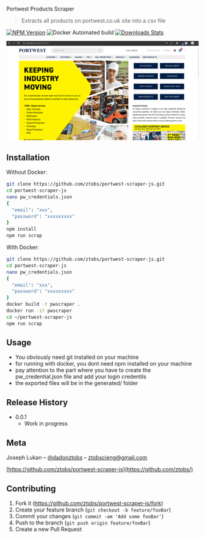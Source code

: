 Portwest Products Scraper

> Extracts all products on portwest.co.uk site into a csv file

[![NPM Version][npm-image]][npm-url]
![Docker Automated build](https://img.shields.io/badge/docker%20build-automated-green)
[![Downloads Stats][npm-downloads]][npm-url]

![](portwest-home.png)

## Installation

Without Docker:

```sh
git clone https://github.com/ztobs/portwest-scraper-js.git
cd portwest-scraper-js
nano pw_credentials.json
{
  "email": "xxx",
  "password": "xxxxxxxxx"
}
npm install
npm run scrap
```

With Docker:

```sh
git clone https://github.com/ztobs/portwest-scraper-js.git
cd portwest-scraper-js
nano pw_credentials.json
{
  "email": "xxx",
  "password": "xxxxxxxxx"
}
docker build -t pwscraper .
docker run -it pwscraper
cd ~/portwest-scraper-js
npm run scrap
```

## Usage

- You obviously need git installed on your machine
- for running with docker, you dont need npm installed on your machine
- pay attention to the part where you have to create the pw_credential.json file and add your login credentils
- the exported files will be in the generated/ folder

## Release History

- 0.0.1
  - Work in progress

## Meta

Joseph Lukan – [@dadonztobs](https://tobilukan.com) – ztobscieng@gmail.com

[https://github.com/ztobs/portwest-scraper-js](https://github.com/ztobs/)

## Contributing

1. Fork it (<https://github.com/ztobs/portwest-scraper-js/fork>)
2. Create your feature branch (`git checkout -b feature/fooBar`)
3. Commit your changes (`git commit -am 'Add some fooBar'`)
4. Push to the branch (`git push origin feature/fooBar`)
5. Create a new Pull Request

<!-- Markdown link & img dfn's -->

[npm-image]: https://img.shields.io/npm/v/datadog-metrics.svg?style=flat-square
[npm-url]: https://npmjs.org/package/datadog-metrics
[npm-downloads]: https://img.shields.io/npm/dm/datadog-metrics.svg?style=flat-square
[travis-image]: https://img.shields.io/travis/dbader/node-datadog-metrics/master.svg?style=flat-square
[travis-url]: https://travis-ci.org/dbader/node-datadog-metrics
[wiki]: https://github.com/yourname/yourproject/wiki
